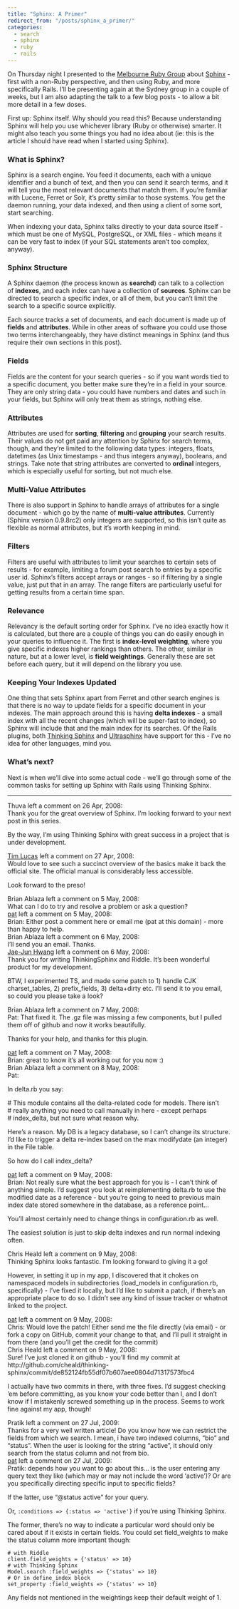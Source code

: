 ```yaml
---
title: "Sphinx: A Primer"
redirect_from: "/posts/sphinx_a_primer/"
categories:
  - search
  - sphinx
  - ruby
  - rails
---
```

On Thursday night I presented to the [Melbourne Ruby
Group](http://rubyonrails.com.au/melbourne-meetups) about
[Sphinx](http://sphinxsearch.com/) - first with a non-Ruby perspective,
and then using Ruby, and more specifically Rails. I’ll be presenting
again at the Sydney group in a couple of weeks, but I am also adapting
the talk to a few blog posts - to allow a bit more detail in a few
doses.

First up: Sphinx itself. Why should you read this? Because understanding
Sphinx will help you use whichever library (Ruby or otherwise) smarter.
It might also teach you some things you had no idea about (ie: this is
the article I should have read when I started using Sphinx).

### What is Sphinx?

Sphinx is a search engine. You feed it documents, each with a unique
identifier and a bunch of text, and then you can send it search terms,
and it will tell you the most relevant documents that match them. If
you’re familiar with Lucene, Ferret or Solr, it’s pretty similar to
those systems. You get the daemon running, your data indexed, and then
using a client of some sort, start searching.

When indexing your data, Sphinx talks directly to your data source
itself - which must be one of MySQL, PostgreSQL, or XML files - which
means it can be very fast to index (if your SQL statements aren’t too
complex, anyway).

### Sphinx Structure

A Sphinx daemon (the process known as **searchd**) can talk to a
collection of **indexes**, and each index can have a collection of
**sources**. Sphinx can be directed to search a specific index, or all
of them, but you can’t limit the search to a specific source explicitly.

Each source tracks a set of documents, and each document is made up of
**fields** and **attributes**. While in other areas of software you
could use those two terms interchangeably, they have distinct meanings
in Sphinx (and thus require their own sections in this post).

### Fields

Fields are the content for your search queries - so if you want words
tied to a specific document, you better make sure they’re in a field in
your source. They are only string data - you could have numbers and
dates and such in your fields, but Sphinx will only treat them as
strings, nothing else.

### Attributes

Attributes are used for **sorting**, **filtering** and **grouping** your
search results. Their values do not get paid any attention by Sphinx for
search terms, though, and they’re limited to the following data types:
integers, floats, datetimes (as Unix timestamps - and thus integers
anyway), booleans, and strings. Take note that string attributes are
converted to **ordinal** integers, which is especially useful for
sorting, but not much else.

### Multi-Value Attributes

There is also support in Sphinx to handle arrays of attributes for a
single document - which go by the name of **multi-value attributes**.
Currently (Sphinx version 0.9.8rc2) only integers are supported, so this
isn’t quite as flexible as normal attributes, but it’s worth keeping in
mind.

### Filters

Filters are useful with attributes to limit your searches to certain
sets of results - for example, limiting a forum post search to entries
by a specific user id. Sphinx’s filters accept arrays or ranges - so if
filtering by a single value, just put that in an array. The range
filters are particularly useful for getting results from a certain time
span.

### Relevance

Relevancy is the default sorting order for Sphinx. I’ve no idea exactly
how it is calculated, but there are a couple of things you can do easily
enough in your queries to influence it. The first is **index-level
weighting**, where you give specific indexes higher rankings than
others. The other, similar in nature, but at a lower level, is **field
weightings**. Generally these are set before each query, but it will
depend on the library you use.

### Keeping Your Indexes Updated

One thing that sets Sphinx apart from Ferret and other search engines is
that there is no way to update fields for a specific document in your
indexes. The main approach around this is having **delta indexes** - a
small index with all the recent changes (which will be super-fast to
index), so Sphinx will include that and the main index for its searches.
Of the Rails plugins, both [Thinking
Sphinx](http://ts.freelancing-gods.com) and
[Ultrasphinx](http://blog.evanweaver.com/files/doc/fauna/ultrasphinx/)
have support for this - I’ve no idea for other languages, mind you.

### What’s next?

Next is when we’ll dive into some actual code - we’ll go through some of
the common tasks for setting up Sphinx with Rails using Thinking Sphinx.

------------------------------------------------------------------------

<div class="comments">
<div class="comment-author">
Thuva left a comment on 26 Apr, 2008:</div>

<div class="comment" markdown="1">
Thank you for the great overview of Sphinx. I’m looking forward to your
next post in this series.

By the way, I’m using Thinking Sphinx with great success in a project
that is under development.

</div>
<div class="comment-author">
<a href="http://toolmantim.com">Tim Lucas</a> left a comment on 27 Apr,
2008:</div>

<div class="comment" markdown="1">
Would love to see such a succinct overview of the basics make it back
the official site. The official manual is considerably less accessible.

Look forward to the preso!

</div>
<div class="comment-author">
Brian Ablaza left a comment on 5 May, 2008:</div>

<div class="comment" markdown="1">
What can I do to try and resolve a problem or ask a question?

</div>
<div class="comment-author">
<a href="http://freelancing-gods.com">pat</a> left a comment on 5 May,
2008:</div>

<div class="comment" markdown="1">
Brian: Either post a comment here or email me (pat at this domain) -
more than happy to help.

</div>
<div class="comment-author">
Brian Ablaza left a comment on 6 May, 2008:</div>

<div class="comment" markdown="1">
I’ll send you an email. Thanks.

</div>
<div class="comment-author">
<a href="http://www.embian.com">Jae-Jun Hwang</a> left a comment on 6
May, 2008:</div>

<div class="comment" markdown="1">
Thank you for writing ThinkingSphinx and Riddle. It’s been wonderful
product for my development.

BTW, I experimented TS, and made some patch to 1) handle CJK
charset\_tables, 2) prefix\_fields, 3) delta+dirty etc. I’ll send it to
you email,  
so could you please take a look?

</div>
<div class="comment-author">
Brian Ablaza left a comment on 7 May, 2008:</div>

<div class="comment" markdown="1">
Pat: That fixed it. The .gz file was missing a few components, but I
pulled them off of github and now it works beautifully.

Thanks for your help, and thanks for this plugin.

</div>
<div class="comment-author">
<a href="http://freelancing-gods.com">pat</a> left a comment on 7 May,
2008:</div>

<div class="comment" markdown="1">
Brian: great to know it’s all working out for you now :)

</div>
<div class="comment-author">
Brian Ablaza left a comment on 8 May, 2008:</div>

<div class="comment" markdown="1">
Pat:

In delta.rb you say:

\# This module contains all the delta-related code for models. There
isn’t  
 \# really anything you need to call manually in here - except perhaps  
 \# index\_delta, but not sure what reason why.

Here’s a reason. My DB is a legacy database, so I can’t change its
structure. I’d like to trigger a delta re-index based on the max
modifydate (an integer) in the File table.

So how do I call index\_delta?

</div>
<div class="comment-author">
<a href="http://freelancing-gods.com">pat</a> left a comment on 9 May,
2008:</div>

<div class="comment" markdown="1">
Brian: Not really sure what the best approach for you is - I can’t think
of anything simple. I’d suggest you look at reimplementing delta.rb to
use the modified date as a reference - but you’re going to need to
previous main index date stored somewhere in the database, as a
reference point…

You’ll almost certainly need to change things in configuration.rb as
well.

The easiest solution is just to skip delta indexes and run normal
indexing often.

</div>
<div class="comment-author">
Chris Heald left a comment on 9 May, 2008:</div>

<div class="comment" markdown="1">
Thinking Sphinx looks fantastic. I’m looking forward to giving it a go!

However, in setting it up in my app, I discovered that it chokes on
namespaced models in subdirectories (load\_models in configuration.rb,
specifically) - I’ve fixed it locally, but I’d like to submit a patch,
if there’s an appropriate place to do so. I didn’t see any kind of issue
tracker or whatnot linked to the project.

</div>
<div class="comment-author">
<a href="http://freelancing-gods.com">pat</a> left a comment on 9 May,
2008:</div>

<div class="comment" markdown="1">
Chris: Would love the patch! Either send me the file directly (via
email) - or fork a copy on GitHub, commit your change to that, and I’ll
pull it straight in from there (and you’ll get the credit for the
commit)

</div>
<div class="comment-author">
Chris Heald left a comment on 9 May, 2008:</div>

<div class="comment" markdown="1">
Sure! I’ve just cloned it on github - you’ll find my commit at
http://github.com/cheald/thinking-sphinx/commit/de852124fb55df07b607aee0804d71317573fbc4

I actually have two commits in there, with three fixes. I’d suggest
checking ’em before committing, as you know your code better than I, and
I don’t know if I mistakenly screwed something up in the process. Seems
to work fine against my app, though!

</div>
<div class="comment-author">
Pratik left a comment on 27 Jul, 2009:</div>

<div class="comment" markdown="1">
Thanks for a very well written article!  
Do you know how we can restrict the fields from which we search. I mean,
i have two indexed columns, “bio” and “status”. When the user is looking
for the string “active”, it should only search from the status column
and not from bio.

</div>
<div class="comment-author">
<a href="http://freelancing-gods.com">pat</a> left a comment on 27 Jul,
2009:</div>

<div class="comment" markdown="1">
Pratik: depends how you want to go about this… is the user entering any
query text they like (which may or may not include the word ‘active’)?
Or are you specifically directing specific input to specific fields?

If the latter, use “@status active” for your query.

Or, `:conditions => {:status => 'active'}` if you’re using Thinking
Sphinx.

The former, there’s no way to indicate a particular word should only be
cared about if it exists in certain fields. You could set field\_weights
to make the status column more important though:

    # with Riddle
    client.field_weights = {'status' => 10}
    # with Thinking Sphinx
    Model.search :field_weights => {'status' => 10}
    # Or in define_index block
    set_property :field_weights => {'status' => 10}

Any fields not mentioned in the weightings keep their default weight of
1.

</div>
</div>

